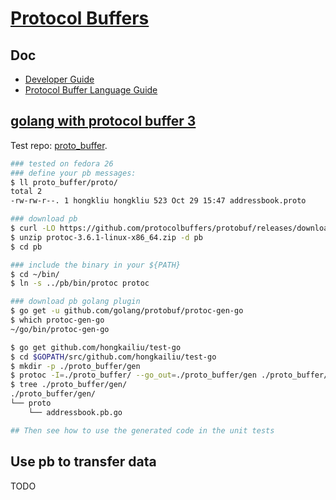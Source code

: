 # [Protocol Buffers](https://developers.google.com/protocol-buffers/)

## Doc

* [Developer Guide](https://developers.google.com/protocol-buffers/docs/overview)
* [Protocol Buffer Language Guide](https://developers.google.com/protocol-buffers/docs/proto)

## [golang with protocol buffer 3](https://developers.google.com/protocol-buffers/docs/gotutorial)

Test repo: [proto_buffer](https://github.com/hongkailiu/test-go/tree/master/proto_buffer).

```bash
### tested on fedora 26
### define your pb messages:
$ ll proto_buffer/proto/
total 2
-rw-rw-r--. 1 hongkliu hongkliu 523 Oct 29 15:47 addressbook.proto

### download pb
$ curl -LO https://github.com/protocolbuffers/protobuf/releases/download/v3.6.1/protoc-3.6.1-linux-x86_64.zip
$ unzip protoc-3.6.1-linux-x86_64.zip -d pb
$ cd pb

### include the binary in your ${PATH}
$ cd ~/bin/
$ ln -s ../pb/bin/protoc protoc

### download pb golang plugin
$ go get -u github.com/golang/protobuf/protoc-gen-go
$ which protoc-gen-go
~/go/bin/protoc-gen-go

$ go get github.com/hongkailiu/test-go
$ cd $GOPATH/src/github.com/hongkailiu/test-go
$ mkdir -p ./proto_buffer/gen
$ protoc -I=./proto_buffer/ --go_out=./proto_buffer/gen ./proto_buffer/proto/addressbook.proto
$ tree ./proto_buffer/gen/
./proto_buffer/gen/
└── proto
    └── addressbook.pb.go

## Then see how to use the generated code in the unit tests

```


## Use pb to transfer data
TODO